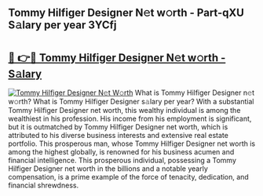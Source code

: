 ## Tommy Hilfiger Designer N𝚎t w𝚘rth - Part-qXU S𝚊lary per year 3YCfj

# <h2><a href="http://gc1cols.nevu.top/?p=Tommy+Hilfiger+Designer">🔗 👉🔴 Tommy Hilfiger Designer N𝚎t w𝚘rth - S𝚊lary</a></h2>

[![Tommy Hilfiger Designer N𝚎t W𝚘rth](https://i.imgur.com/Oavwk0R.jpeg)](http://gc1cols.nevu.top/?p=Tommy+Hilfiger+Designer)
What is Tommy Hilfiger Designer n𝚎t w𝚘rth? What is Tommy Hilfiger Designer s𝚊lary per year?
With a substantial Tommy Hilfiger Designer net worth, this wealthy individual is among the wealthiest in his profession. His income from his employment is significant, but it is outmatched by Tommy Hilfiger Designer net worth, which is attributed to his diverse business interests and extensive real estate portfolio. This prosperous man, whose Tommy Hilfiger Designer net worth is among the highest globally, is renowned for his business acumen and financial intelligence. This prosperous individual, possessing a Tommy Hilfiger Designer net worth in the billions and a notable yearly compensation, is a prime example of the force of tenacity, dedication, and financial shrewdness.
